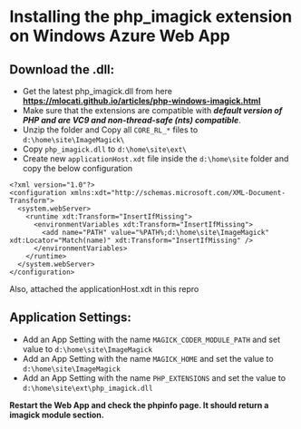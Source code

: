 Installing the php_imagick extension on Windows Azure Web App
===

Download the .dll:
---

* Get the latest php_imagick.dll from here **https://mlocati.github.io/articles/php-windows-imagick.html**
* Make sure that the extensions are compatible with ***default version of PHP and are VC9 and non-thread-safe (nts) compatible***.
* Unzip the folder and Copy all `CORE_RL_*` files to `d:\home\site\ImageMagick\`
* Copy `php_imagick.dll` to `d:\home\site\ext\` 
* Create new `applicationHost.xdt` file inside the `d:\home\site` folder and copy the below configuration
	
```
<?xml version="1.0"?> 
<configuration xmlns:xdt="http://schemas.microsoft.com/XML-Document-Transform"> 
  <system.webServer> 
    <runtime xdt:Transform="InsertIfMissing">
      <environmentVariables xdt:Transform="InsertIfMissing">
        <add name="PATH" value="%PATH%;d:\home\site\ImageMagick" xdt:Locator="Match(name)" xdt:Transform="InsertIfMissing" />
      </environmentVariables>
    </runtime> 
  </system.webServer> 
</configuration> 
```


Also, attached the applicationHost.xdt in this repro

Application Settings:
---

* Add an App Setting with the name `MAGICK_CODER_MODULE_PATH` and set value to `d:\home\site\ImageMagick`
* Add an App Setting with the name `MAGICK_HOME` and set the value to `d:\home\site\ImageMagick`
* Add an App Setting with the name `PHP_EXTENSIONS` and set the value to `d:\home\site\ext\php_imagick.dll`

**Restart the Web App and check the phpinfo page. It should return a imagick module section.**
	

	